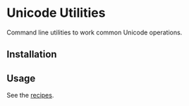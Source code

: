 # Unicode Utilities

Command line utilities to work common Unicode operations.

## Installation

## Usage

See the [recipes](recipes.md).

